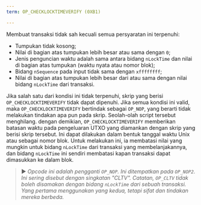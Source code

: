 ```yaml
---
term: OP_CHECKLOCKTIMEVERIFY (0XB1)

---
```

Membuat transaksi tidak sah kecuali semua persyaratan ini terpenuhi:


- Tumpukan tidak kosong;
- Nilai di bagian atas tumpukan lebih besar atau sama dengan `0`;
- Jenis penguncian waktu adalah sama antara bidang `nLockTime` dan nilai di bagian atas tumpukan (waktu nyata atau nomor blok);
- Bidang `nSequence` pada input tidak sama dengan `xffffffff`;
- Nilai di bagian atas tumpukan lebih besar dari atau sama dengan nilai bidang `nLockTime` dari transaksi.

Jika salah satu dari kondisi ini tidak terpenuhi, skrip yang berisi `OP_CHECKLOCKTIMEVERIFY` tidak dapat dipenuhi. Jika semua kondisi ini valid, maka `OP_CHECKLOCKTIMEVERIFY` bertindak sebagai `OP_NOP`, yang berarti tidak melakukan tindakan apa pun pada skrip. Seolah-olah script tersebut menghilang. dengan demikian, `OP_CHECKLOCKTIMEVERIFY` memberikan batasan waktu pada pengeluaran UTXO yang diamankan dengan skrip yang berisi skrip tersebut. Ini dapat dilakukan dalam bentuk tanggal waktu Unix atau sebagai nomor blok. Untuk melakukan ini, ia membatasi nilai yang mungkin untuk bidang `nLockTime` dari transaksi yang membelanjakannya, dan bidang `nLockTime` ini sendiri membatasi kapan transaksi dapat dimasukkan ke dalam blok.

> ► *Opcode ini adalah pengganti `OP_NOP`. Ini ditempatkan pada `OP_NOP2`. Ini sering disebut dengan singkatan "CLTV". Catatan, `OP_CLTV` tidak boleh disamakan dengan bidang `nLockTime` dari sebuah transaksi. Yang pertama menggunakan yang kedua, tetapi sifat dan tindakan mereka berbeda.*